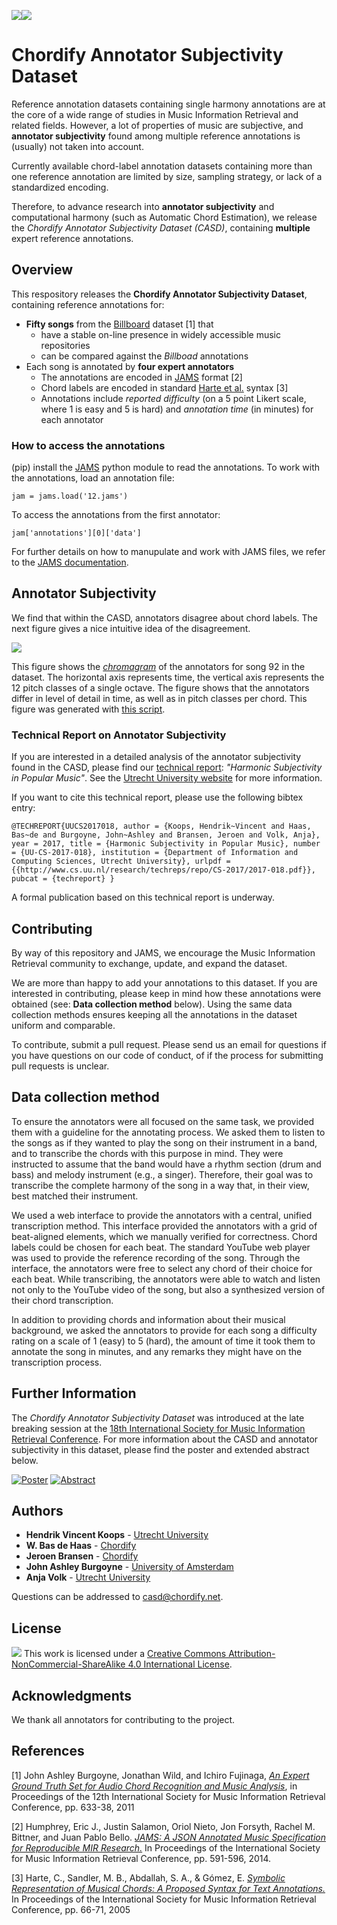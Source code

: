![](img/Chordify.png)![](img/uu.png)

# Chordify Annotator Subjectivity Dataset

Reference annotation datasets containing single harmony annotations are at the core of a wide range of studies in Music Information Retrieval and related fields. However, a lot of properties of music are subjective, and **annotator subjectivity** found among multiple reference annotations is (usually) not taken into account. 

Currently available chord-label annotation datasets containing more than one reference annotation are limited by size, sampling strategy, or lack of a standardized encoding.

Therefore, to advance research into **annotator subjectivity** and computational harmony (such as Automatic Chord Estimation), we release the *Chordify Annotator Subjectivity Dataset (CASD)*, containing **multiple** expert reference annotations.

## Overview

This respository releases the **Chordify Annotator Subjectivity Dataset**, containing reference annotations for:

* **Fifty songs** from the [Billboard](http://ddmal.music.mcgill.ca/research/billboard) dataset [1] that
	* have a stable on-line presence in widely accessible music repositories
	* can be compared against the *Billboad* annotations
* Each song is annotated by **four expert annotators**
	* The annotations are encoded in [JAMS](https://github.com/marl/jams) format [2]
	* Chord labels are encoded in standard [Harte et al.](#references) syntax [3]
	* Annotations include *reported difficulty* (on a 5 point Likert scale, where 1 is easy and 5 is hard) and *annotation time* (in minutes) for each annotator
  
### How to access the annotations

(pip) install the [JAMS](https://github.com/marl/jams) python module to read the annotations. To work with the annotations, load an annotation file:

```
jam = jams.load('12.jams')
```

To access the annotations from the first annotator:

```
jam['annotations'][0]['data']
```

For further details on how to manupulate and work with JAMS files, we refer to the [JAMS documentation](http://pythonhosted.org/jams/index.html).

## Annotator Subjectivity

We find that within the CASD, annotators disagree about chord labels. The next figure gives a nice intuitive idea of the disagreement. 

![](img/92_chroma.png)

This figure shows the [*chromagram*](https://en.wikipedia.org/wiki/Chroma_feature) of the annotators for song 92 in the dataset. The horizontal axis represents time, the vertical axis represents the 12 pitch classes of a single octave. The figure shows that the annotators differ in level of detail in time, as well as in pitch classes per chord. This figure was generated with [this script](misc/plot_chromas.py).

### Technical Report on Annotator Subjectivity

If you are interested in a detailed analysis of the annotator subjectivity found in the CASD, please find our [technical report](http://www.cs.uu.nl/research/techreps/repo/CS-2017/2017-018.pdf): *"Harmonic Subjectivity in Popular Music"*. 
See the [Utrecht University website](http://www.cs.uu.nl/research/techreps/UU-CS-2017-018.html) for more information.

If you want to cite this technical report, please use the following bibtex entry:

`@TECHREPORT{UUCS2017018,
author = {Koops, Hendrik~Vincent and Haas, Bas~de and Burgoyne, John~Ashley and Bransen, Jeroen and Volk, Anja},
year = 2017,
title = {Harmonic Subjectivity in Popular Music},
number = {UU-CS-2017-018},
institution = {Department of Information and Computing Sciences, Utrecht University},
urlpdf = {{http://www.cs.uu.nl/research/techreps/repo/CS-2017/2017-018.pdf}},
pubcat = {techreport}
}
`

A formal publication based on this technical report is underway.

## Contributing

By way of this repository and JAMS, we encourage the Music Information Retrieval community to exchange, update, and expand the dataset.

We are more than happy to add your annotations to this dataset. If you are interested in contributing, please keep in mind how these annotations were obtained (see: **Data collection method** below). Using the same data collection methods ensures keeping all the annotations in the dataset uniform and comparable.

To contribute, submit a pull request. Please send us an email for questions if you have questions on our code of conduct, of if the process for submitting pull requests is unclear.

## Data collection method

To ensure the annotators were all focused on the same task, we provided them
with a guideline for the annotating process. We asked them to listen to the
songs as if they wanted to play the song on their instrument in a band, and to
transcribe the chords with this purpose in mind. They were instructed to
assume that the band would have a rhythm section (drum and bass) and melody
instrument (e.g., a singer). Therefore, their goal was to transcribe the
complete harmony of the song in a way that, in their view, best matched their
instrument.

We used a web interface to provide the annotators with a central, unified
transcription method. This interface provided the annotators with a grid of
beat-aligned elements, which we manually verified for correctness. Chord
labels could be chosen for each beat. The standard YouTube web player was used
to provide the reference recording of the song. Through the interface, the
annotators were free to select any chord of their choice for each beat. While
transcribing, the annotators were able to watch and listen not only to the
YouTube video of the song, but also a synthesized version of their chord
transcription.

In addition to providing chords and information about their musical background,
we asked the annotators to provide for each song a difficulty rating on a scale
of 1 (easy) to 5 (hard), the amount of time it took them to annotate the song in
minutes, and any remarks they might have on the transcription process.

## Further Information

The *Chordify Annotator Subjectivity Dataset* was introduced at the late breaking session at the [18th International Society for Music Information Retrieval Conference](https://ismir2017.smcnus.org/). For more information about the CASD and annotator subjectivity in this dataset, please find the poster and extended abstract below.

[![Poster](img/ISMIR2017_LBposter.png)](img/ISMIR2017_LBposter.pdf)
[![Abstract](img/ISMIR2017_LBD.png)](https://ismir2017.smcnus.org/lbds/Koops2017.pdf)

## Authors

* **Hendrik Vincent Koops** - [Utrecht University](https://scholar.google.nl/citations?user=rzqMKygAAAAJ&hl)
* **W. Bas de Haas** - [Chordify](https://chordify.net)
* **Jeroen Bransen** - [Chordify](https://chordify.net)
* **John Ashley Burgoyne** - [University of Amsterdam](http://www.uva.nl/profiel/b/u/j.a.burgoyne/j.a.burgoyne.html)
* **Anja Volk** - [Utrecht University](http://www.staff.science.uu.nl/~fleis102/)

Questions can be addressed to [casd@chordify.net](mailto:casd@chordify.net).

## License

![](https://i.creativecommons.org/l/by-nc-sa/4.0/88x31.png)
This work is licensed under a [Creative Commons Attribution-NonCommercial-ShareAlike 4.0 International License](https://creativecommons.org/licenses/by-nc-sa/4.0/).

## Acknowledgments

We thank all annotators for contributing to the project.

## References
[1] John Ashley Burgoyne, Jonathan Wild, and Ichiro Fujinaga, [*An Expert Ground Truth Set for Audio Chord Recognition and Music Analysis*](http://ismir2011.ismir.net/papers/OS8-1.pdf), in Proceedings of the 12th International Society for Music Information Retrieval Conference, pp. 633-38, 2011

[2] Humphrey, Eric J., Justin Salamon, Oriol Nieto, Jon Forsyth, Rachel M. Bittner, and Juan Pablo Bello. [*JAMS: A JSON Annotated Music Specification for Reproducible MIR Research.*](http://www.terasoft.com.tw/conf/ismir2014/proceedings/T106_355_Paper.pdf) In Proceedings of the International Society for Music Information Retrieval Conference, pp. 591-596, 2014.

[3] Harte, C., Sandler, M. B., Abdallah, S. A., & Gómez, E. [*Symbolic Representation of Musical Chords: A Proposed Syntax for Text Annotations.*](http://ismir2005.ismir.net/proceedings/1080.pdf) In Proceedings of the International Society for Music Information Retrieval Conference, pp. 66-71, 2005